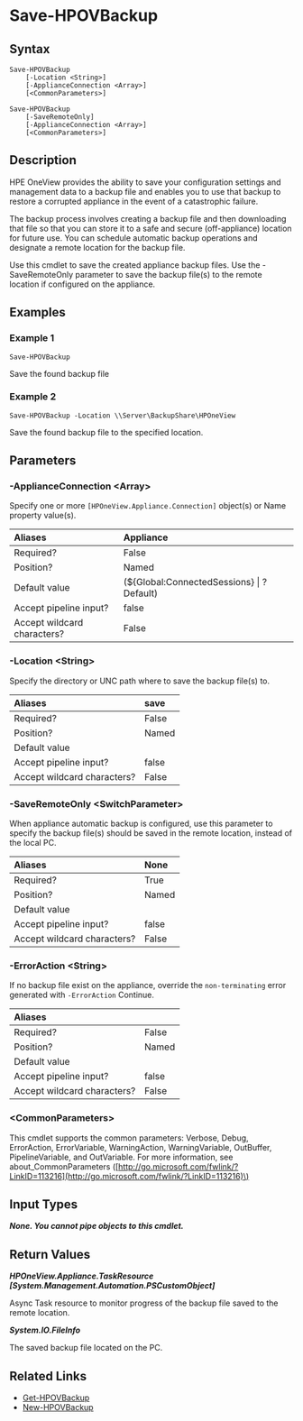 ﻿---
description: Save existing backups on an appliance.
---

# Save-HPOVBackup

## Syntax

```text
Save-HPOVBackup
    [-Location <String>]
    [-ApplianceConnection <Array>]
    [<CommonParameters>]
```

```text
Save-HPOVBackup
    [-SaveRemoteOnly]
    [-ApplianceConnection <Array>]
    [<CommonParameters>]
```

## Description

HPE OneView provides the ability to save your configuration settings and management data to a backup file and enables you to use that backup to restore a corrupted appliance in the event of a catastrophic failure.

The backup process involves creating a backup file and then downloading that file so that you can store it to a safe and secure (off-appliance) location for future use. You can schedule automatic backup operations and designate a remote location for the backup file.

Use this cmdlet to save the created appliance backup files.  Use the -SaveRemoteOnly parameter to save the backup file(s) to the remote location if configured on the appliance.

## Examples

###  Example 1 

```text
Save-HPOVBackup

```

Save the found backup file

###  Example 2 

```text
Save-HPOVBackup -Location \\Server\BackupShare\HPOneView

```

Save the found backup file to the specified location.

## Parameters

### -ApplianceConnection &lt;Array&gt;

Specify one or more `[HPOneView.Appliance.Connection]` object(s) or Name property value(s).

| Aliases | Appliance |
| :--- | :--- |
| Required? | False |
| Position? | Named |
| Default value | (${Global:ConnectedSessions} &vert; ? Default) |
| Accept pipeline input? | false |
| Accept wildcard characters? | False |

### -Location &lt;String&gt;

Specify the directory or UNC path where to save the backup file(s) to.

| Aliases | save |
| :--- | :--- |
| Required? | False |
| Position? | Named |
| Default value |  |
| Accept pipeline input? | false |
| Accept wildcard characters? | False |

### -SaveRemoteOnly &lt;SwitchParameter&gt;

When appliance automatic backup is configured, use this parameter to specify the backup file(s) should be saved in the remote location, instead of the local PC.

| Aliases | None |
| :--- | :--- |
| Required? | True |
| Position? | Named |
| Default value |  |
| Accept pipeline input? | false |
| Accept wildcard characters? | False |

### -ErrorAction &lt;String&gt;

If no backup file exist on the appliance, override the `non-terminating` error generated with `-ErrorAction` Continue.

| Aliases |  |
| :--- | :--- |
| Required? | False |
| Position? | Named |
| Default value |  |
| Accept pipeline input? | false |
| Accept wildcard characters? | False |

### &lt;CommonParameters&gt;

This cmdlet supports the common parameters: Verbose, Debug, ErrorAction, ErrorVariable, WarningAction, WarningVariable, OutBuffer, PipelineVariable, and OutVariable. For more information, see about\_CommonParameters \([http://go.microsoft.com/fwlink/?LinkID=113216](http://go.microsoft.com/fwlink/?LinkID=113216)\)

## Input Types

_**None.  You cannot pipe objects to this cmdlet.**_

## Return Values

_**HPOneView.Appliance.TaskResource [System.Management.Automation.PSCustomObject]**_

Async Task resource to monitor progress of the backup file saved to the remote location.

_**System.IO.FileInfo**_

The saved backup file located on the PC.

## Related Links

* [Get-HPOVBackup](get-hpovbackup.md)
* [New-HPOVBackup](new-hpovbackup.md)
